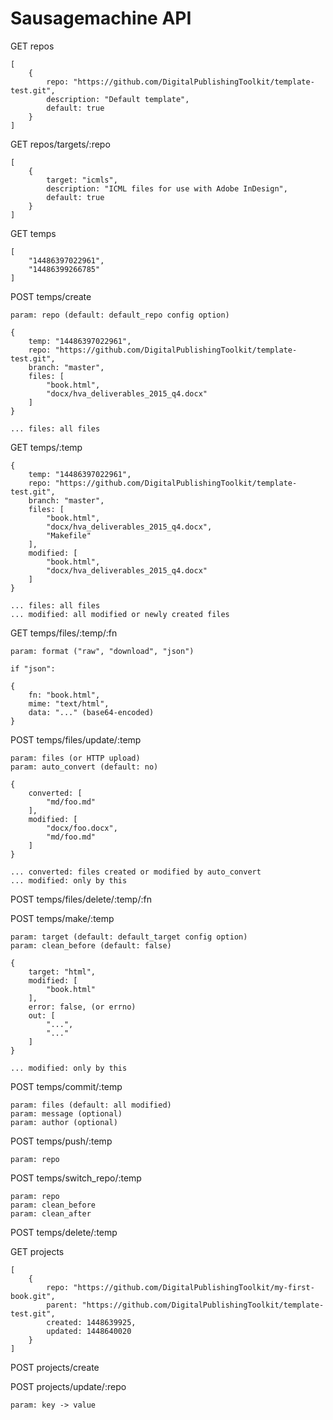 # Sausagemachine API

GET repos

	[
		{
			repo: "https://github.com/DigitalPublishingToolkit/template-test.git",
			description: "Default template",
			default: true
		}
	]

GET repos/targets/:repo

	[
		{
			target: "icmls",
			description: "ICML files for use with Adobe InDesign",
			default: true
		}
	]

GET temps

	[
		"14486397022961",
		"14486399266785"
	]

POST temps/create

	param: repo (default: default_repo config option)

	{
		temp: "14486397022961",
		repo: "https://github.com/DigitalPublishingToolkit/template-test.git",
		branch: "master",
		files: [
			"book.html",
			"docx/hva_deliverables_2015_q4.docx"
		]
	}

	... files: all files

GET temps/:temp

	{
		temp: "14486397022961",
		repo: "https://github.com/DigitalPublishingToolkit/template-test.git",
		branch: "master",
		files: [
			"book.html",
			"docx/hva_deliverables_2015_q4.docx",
			"Makefile"
		],
		modified: [
			"book.html",
			"docx/hva_deliverables_2015_q4.docx"
		]
	}

	... files: all files
	... modified: all modified or newly created files

GET temps/files/:temp/:fn

	param: format ("raw", "download", "json")

	if "json":

	{
		fn: "book.html",
		mime: "text/html",
		data: "..." (base64-encoded)
	}

POST temps/files/update/:temp

	param: files (or HTTP upload)
	param: auto_convert (default: no)

	{
		converted: [
			"md/foo.md"
		],
		modified: [
			"docx/foo.docx",
			"md/foo.md"
		]
	}

	... converted: files created or modified by auto_convert
	... modified: only by this

POST temps/files/delete/:temp/:fn

POST temps/make/:temp

	param: target (default: default_target config option)
	param: clean_before (default: false)

	{
		target: "html",
		modified: [
			"book.html"
		],
		error: false, (or errno)
		out: [
			"...",
			"..."
		]
	}

	... modified: only by this

POST temps/commit/:temp

	param: files (default: all modified)
	param: message (optional)
	param: author (optional)

POST temps/push/:temp

	param: repo

POST temps/switch_repo/:temp

	param: repo
	param: clean_before
	param: clean_after

POST temps/delete/:temp

GET projects

	[
		{
			repo: "https://github.com/DigitalPublishingToolkit/my-first-book.git",
			parent: "https://github.com/DigitalPublishingToolkit/template-test.git",
			created: 1448639925,
			updated: 1448640020
		}
	]

POST projects/create

POST projects/update/:repo

	param: key -> value

